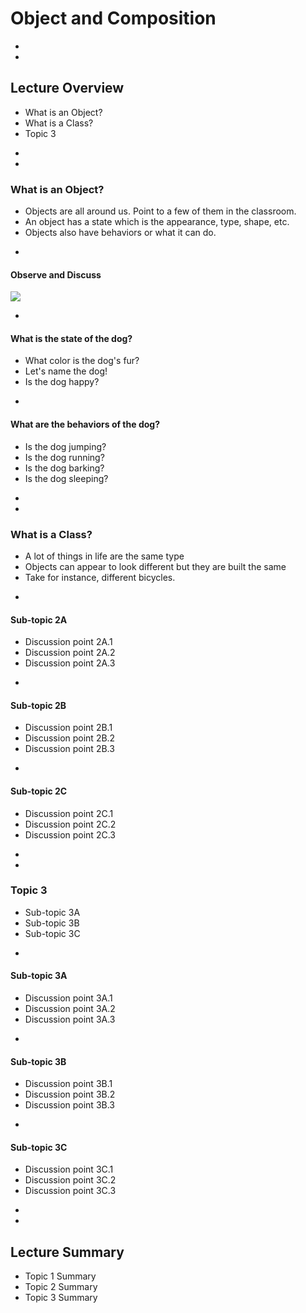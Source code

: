 # Object and Composition








-
-
## Lecture Overview
* What is an Object?
* What is a Class?
* Topic 3












-
-
### What is an Object?
* Objects are all around us. Point to a few of them in the classroom.
* An object has a state which is the appearance, type, shape, etc.
* Objects also have behaviors or what it can do.

-
#### Observe and Discuss
<img src="dog-jumping.png">

-
#### What is the state of the dog?
* What color is the dog's fur?
* Let's name the dog!
* Is the dog happy?


-
#### What are the behaviors of the dog?
* Is the dog jumping?
* Is the dog running?
* Is the dog barking?
* Is the dog sleeping?











-
-
### What is a Class?
* A lot of things in life are the same type
* Objects can appear to look different but they are built the same
* Take for instance, different bicycles. 

-
#### Sub-topic 2A
* Discussion point 2A.1
* Discussion point 2A.2
* Discussion point 2A.3


-
#### Sub-topic 2B
* Discussion point 2B.1
* Discussion point 2B.2
* Discussion point 2B.3


-
#### Sub-topic 2C
* Discussion point 2C.1
* Discussion point 2C.2
* Discussion point 2C.3













-
-
### Topic 3
* Sub-topic 3A
* Sub-topic 3B
* Sub-topic 3C



-
#### Sub-topic 3A
* Discussion point 3A.1
* Discussion point 3A.2
* Discussion point 3A.3


-
#### Sub-topic 3B
* Discussion point 3B.1
* Discussion point 3B.2
* Discussion point 3B.3


-
#### Sub-topic 3C
* Discussion point 3C.1
* Discussion point 3C.2
* Discussion point 3C.3













-
-
## Lecture Summary
* Topic 1 Summary
* Topic 2 Summary
* Topic 3 Summary

